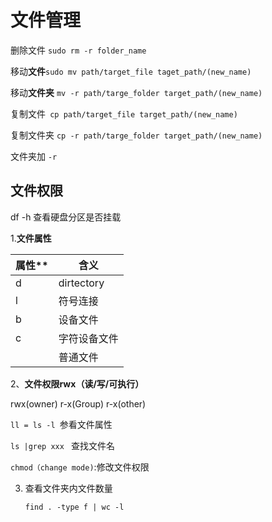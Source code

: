 # 文件管理



删除文件 `sudo rm -r folder_name`

移动**文件**`sudo mv path/target_file taget_path/(new_name)` 

移动**文件夹** `mv -r path/targe_folder target_path/(new_name)`

复制文件` cp path/target_file target_path/(new_name)`

复制文件夹 `cp -r path/targe_folder target_path/(new_name)`



文件夹加 `-r`



## 文件权限

df -h 查看硬盘分区是否挂载

 

1.**文件属性**

| 属性** | 含义         |
| ------ | ------------ |
| d      | dirtectory   |
| l      | 符号连接     |
| b      | 设备文件     |
| c      | 字符设备文件 |
|        | 普通文件     |



2、**文件权限rwx（读/写/可执行）**

rwx(owner) r-x(Group) r-x(other)

 

`ll = ls -l `参看文件属性

`ls |grep xxx ` 查找文件名

`chmod（change mode)`:修改文件权限





3. 查看文件夹内文件数量

   ```
   find . -type f | wc -l
   ```

   